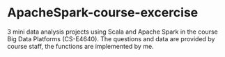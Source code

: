 # ApacheSpark-course-excercise

3 mini data analysis projects using Scala and Apache Spark in the course Big Data Platforms (CS-E4640).
The questions and data are provided by course staff, the functions are implemented by me. 

